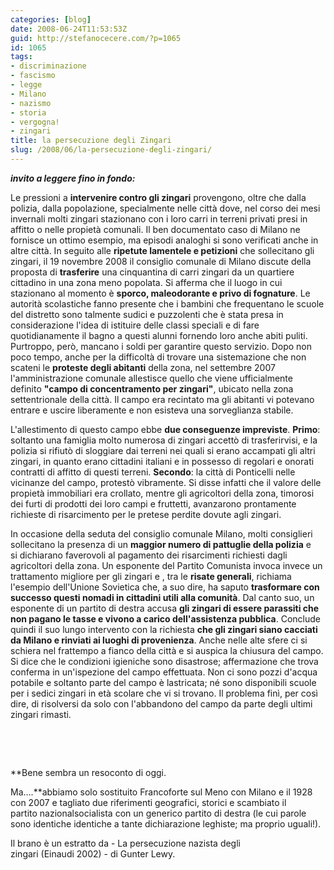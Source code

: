 ```yaml
---
categories: [blog]
date: 2008-06-24T11:53:53Z
guid: http://stefanocecere.com/?p=1065
id: 1065
tags:
- discriminazione
- fascismo
- legge
- Milano
- nazismo
- storia
- vergogna!
- zingari
title: la persecuzione degli Zingari
slug: /2008/06/la-persecuzione-degli-zingari/
---
```


_**invito a leggere fino in fondo:**_

Le pressioni a **intervenire contro gli zingari** provengono, oltre che dalla polizia, dalla popolazione, specialmente nelle città dove, nel corso dei mesi invernali molti zingari stazionano con i loro carri in terreni privati presi in affitto o nelle propietà comunali. Il ben documentato caso di Milano ne fornisce un ottimo esempio, ma episodi analoghi si sono verificati anche in altre città. In seguito alle **ripetute lamentele e petizioni** che sollecitano gli zingari, il 19 novembre 2008 il consiglio comunale di Milano discute della proposta di **trasferire** una cinquantina di carri zingari da un quartiere cittadino in una zona meno popolata. Si afferma che il luogo in cui stazionano al momento è **sporco, maleodorante e privo di fognature**. Le autorità scolastiche fanno presente che i bambini che frequentano le scuole del distretto sono talmente sudici e puzzolenti che è stata presa in considerazione l'idea di istituire delle classi speciali e di fare quotidianamente il bagno a questi alunni fornendo loro anche abiti puliti. Purtroppo, però, mancano i soldi per garantire questo servizio. Dopo non poco tempo, anche per la difficoltà di trovare una sistemazione che non scateni le **proteste degli abitanti** della zona, nel settembre 2007 l'amministrazione comunale allestisce quello che viene ufficialmente definito **"campo di concentramento per zingari"**, ubicato nella zona settentrionale della città. Il campo era recintato ma gli abitanti vi potevano entrare e uscire liberamente e non esisteva una sorveglianza stabile.

L'allestimento di questo campo ebbe **due conseguenze impreviste**. **Primo**: soltanto una famiglia molto numerosa di zingari accettò di trasferirvisi, e la polizia si rifiutò di sloggiare dai terreni nei quali si erano accampati gli altri zingari, in quanto erano cittadini italiani e in possesso di regolari e onorati contratti di affitto di questi terreni. **Secondo**: la città di Ponticelli nelle vicinanze del campo, protestò vibramente. Si disse infatti che il valore delle propietà immobiliari era crollato, mentre gli agricoltori della zona, timorosi dei furti di prodotti dei loro campi e fruttetti, avanzarono prontamente richieste di risarcimento per le pretese perdite dovute agli zingari.

In occasione della seduta del consiglio comunale Milano, molti consiglieri sollecitano la presenza di un **maggior numero di pattuglie della polizia** e si dichiarano faverovoli al pagamento dei risarcimenti richiesti dagli agricoltori della zona. Un esponente del Partito Comunista invoca invece un trattamento migliore per gli zingari e , tra le **risate generali**, richiama l'esempio dell'Unione Sovietica che, a suo dire, ha saputo **trasformare con successo questi nomadi in cittadini utili alla comunità**. Dal canto suo, un esponente di un partito di destra accusa **gli zingari di essere parassiti che non pagano le tasse e vivono a carico dell'assistenza pubblica**. Conclude quindi il suo lungo intervento con la richiesta **che gli zingari siano cacciati da Milano e rinviati ai luoghi di provenienza**. Anche nelle alte sfere ci si schiera nel frattempo a fianco della città e si auspica la chiusura del campo. Si dice che le condizioni igieniche sono disastrose; affermazione che trova conferma in un'ispezione del campo effettuata. Non ci sono pozzi d'acqua potabile e soltanto parte del campo è lastricata; né sono disponibili scuole per i sedici zingari in età scolare che vi si trovano. Il problema finì, per così dire, di risolversi da solo con l'abbandono del campo da parte degli ultimi zingari rimasti.
  
 
  
 
  
**Bene sembra un resoconto di oggi. 
  
Ma….**abbiamo solo sostituito Francoforte sul Meno con Milano e il 1928 con 2007 e tagliato due riferimenti geografici, storici e scambiato il partito nazionalsocialista con un generico partito di destra (le cui parole sono identiche identiche a tante dichiarazione leghiste; ma proprio uguali!). 

Il brano è un estratto da - La persecuzione nazista degli zingari (Einaudi 2002) - di Gunter Lewy.  